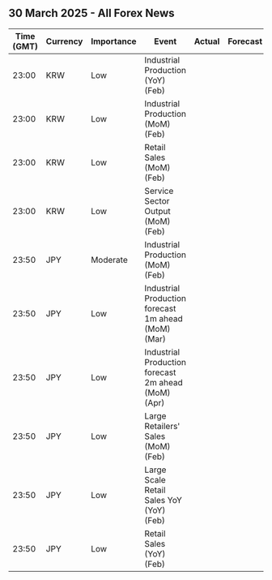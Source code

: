 ## 30 March 2025 - All Forex News

| Time (GMT) | Currency | Importance | Event | Actual | Forecast | Previous |
|------|----------|------------|-------|--------|----------|----------|
| 23:00 | KRW | Low | Industrial Production (YoY) (Feb) |  |  | -4.1% |
| 23:00 | KRW | Low | Industrial Production (MoM) (Feb) |  |  | -2.3% |
| 23:00 | KRW | Low | Retail Sales (MoM) (Feb) |  |  | -0.6% |
| 23:00 | KRW | Low | Service Sector Output (MoM) (Feb) |  |  | -0.8% |
| 23:50 | JPY | Moderate | Industrial Production (MoM) (Feb) |  |  | -1.1% |
| 23:50 | JPY | Low | Industrial Production forecast 1m ahead (MoM) (Mar) |  |  | 5.0% |
| 23:50 | JPY | Low | Industrial Production forecast 2m ahead (MoM) (Apr) |  |  | -2.0% |
| 23:50 | JPY | Low | Large Retailers' Sales (MoM) (Feb) |  |  | 0.5% |
| 23:50 | JPY | Low | Large Scale Retail Sales YoY (YoY) (Feb) |  |  | 5.0% |
| 23:50 | JPY | Low | Retail Sales (YoY) (Feb) |  |  | 4.4% |
